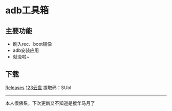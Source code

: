 # adb工具箱
## 主要功能
- 刷入rec、boot镜像
- adb安装应用
- 就没啦~
## 下载
[Releases](https://github.com/luodyfdg/adbtools/releases)
[123云盘](https://www.123pan.com/s/XBLRVv-2LwHv)
提取码：SUbl

---

本人很佛系，下次更新又不知道是猴年马月了
